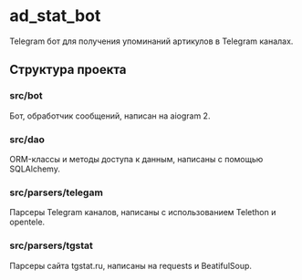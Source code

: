 
# ad_stat_bot
Telegram бот для получения упоминаний артикулов в Telegram каналах.
## Структура проекта
### src/bot
Бот, обработчик сообщений, написан на aiogram 2.
### src/dao
ORM-классы и методы доступа к данным, написаны с помощью SQLAlchemy.
### src/parsers/telegam
Парсеры Telegram каналов, написаны с использованием Telethon и opentele.
### src/parsers/tgstat
Парсеры сайта tgstat.ru, написаны на requests и BeatifulSoup.
